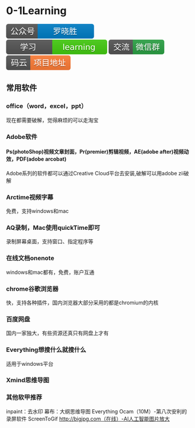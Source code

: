 # 0-1Learning

![alt text](../static/common/svg/luoxiaosheng.svg "公众号")
![alt text](../static/common/svg/luoxiaosheng_learning.svg "学习")
![alt text](../static/common/svg/luoxiaosheng_wechat.svg "微信")
![alt text](../static/common/svg/luoxiaosheng_gitee.svg "码云")

## 常用软件

### office（word，excel，ppt）
现在都需要破解，觉得麻烦的可以走淘宝

### Adobe软件
#### Ps(photoShop)视频文章封面，Pr(premier)剪辑视频，AE(adobe after)视频动效，PDF(adobe arcobat)
Adobe系列的软件都可以通过Creative Cloud平台去安装,破解可以用adobe zii破解

### Arctime视频字幕
免费，支持windows和mac

### AQ录制，Mac使用quickTime即可
录制屏幕桌面，支持窗口、指定程序等

### 在线文档onenote
windows和mac都有，免费，账户互通

### chrome谷歌浏览器
快，支持各种插件，国内浏览器大部分采用的都是chromium的内核

### 百度网盘
国内一家独大，有些资源还真只有网盘上才有

### Everything想搜什么就搜什么
适用于windows平台

### Xmind思维导图

### 其他软甲推荐
inpaint：去水印
幕布：大纲思维导图
Everything
Ocam（10M）-第八次安利的录屏软件
ScreenToGif
http://bigjpg.com（在线）-AI人工智能图片放大

